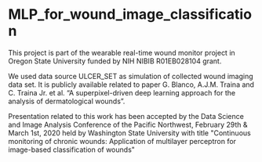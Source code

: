 # MLP_for_wound_image_classification

This project is part of the wearable real-time wound monitor project in Oregon State University funded by NIH NIBIB R01EB028104 grant.

We used data source ULCER_SET as simulation of collected wound imaging data set.  It is publicly available related to paper G. Blanco, A.J.M. Traina and C. Traina Jr. et al.  “A superpixel-driven deep learning approach for the analysis of dermatological wounds”. 

Presentation related to this work has been accepted by the Data Science and Image Analysis Conference of the Pacific Northwest, February 29th & March 1st, 2020 held by Washington State University with title "Continuous monitoring of chronic wounds: Application of multilayer perceptron for image-based classification of wounds"
